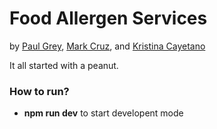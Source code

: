 # Food Allergen Services
by [Paul Grey](https://github.com/gweissend), [Mark Cruz](https://github.com/Cruzm430), and [Kristina Cayetano](https://github.com/inKEYYgnito)

It all started with a peanut. 


### How to run?

- **npm run dev** to start developent mode
